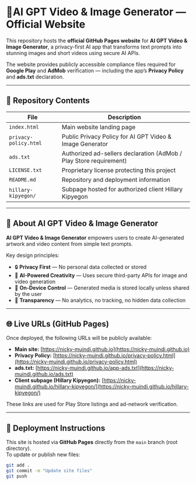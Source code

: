 # 🌌AI GPT Video & Image Generator — Official Website

This repository hosts the **official GitHub Pages website** for **AI GPT Video & Image Generator**, a privacy-first AI app that transforms text prompts into stunning images and short videos using secure AI APIs.

The website provides publicly accessible compliance files required for **Google Play** and **AdMob** verification — including the app’s **Privacy Policy** and **ads.txt** declaration.

---

## 📂 Repository Contents

| File | Description |
|------|--------------|
| `index.html` | Main website landing page |
| `privacy-policy.html` | Public Privacy Policy for AI GPT Video & Image Generator |
| `ads.txt` | Authorized ad-sellers declaration (AdMob / Play Store requirement) |
| `LICENSE.txt` | Proprietary license protecting this project |
| `README.md` | Repository and deployment information |
| `hillary-kipyegon/` | Subpage hosted for authorized client Hillary Kipyegon |

---

## 🧠 About AI GPT Video & Image Generator

**AI GPT Video & Image Generator** empowers users to create AI-generated artwork and video content from simple text prompts.  

Key design principles:
- 🔒 **Privacy First** — No personal data collected or stored  
- 🤖 **AI-Powered Creativity** — Uses secure third-party APIs for image and video generation  
- 📱 **On-Device Control** — Generated media is stored locally unless shared by the user  
- 🧩 **Transparency** — No analytics, no tracking, no hidden data collection

---

## 🌐 Live URLs (GitHub Pages)

Once deployed, the following URLs will be publicly available:

- **Main site:** [https://nicky-muindi.github.io](https://nicky-muindi.github.io)  
- **Privacy Policy:** [https://nicky-muindi.github.io/privacy-policy.html](https://nicky-muindi.github.io/privacy-policy.html)  
- **ads.txt:** [https://nicky-muindi.github.io/app-ads.txt](https://nicky-muindi.github.io/ads.txt)  
- **Client subpage (Hillary Kipyegon):** [https://nicky-muindi.github.io/hillary-kipyegon/](https://nicky-muindi.github.io/hillary-kipyegon/)

These links are used for Play Store listings and ad-network verification.

---

## 🚀 Deployment Instructions

This site is hosted via **GitHub Pages** directly from the `main` branch (root directory).  
To update or publish new files:

```bash
git add .
git commit -m "Update site files"
git push
